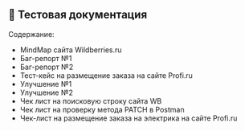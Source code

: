 ## 📄 Тестовая документация 
 Содержание:
 <ul>
 <li>MindMap сайта Wildberries.ru</li>
 <li>Баг-репорт №1</li>
 <li>Баг-репорт №2</li>
 <li>Тест-кейс на размещение заказа на сайте Profi.ru</li>
 <li>Улучшение №1</li>
 <li>Улучшение №2</li>
 <li>Чек лист на поисковую строку сайта WB</li>
 <li>Чек лист на проверку метода PATCH в Postman</li>
 <li>Чек-лист на размещение заказа на электрика на сайте Profi.ru</li>
 </ul>
 </html>
